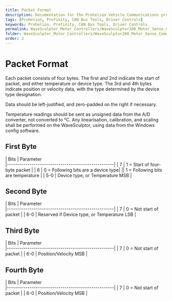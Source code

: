 ```yaml
---
title: Packet Format
description: Documentation for the Prohelion Vehicle Communications protocol
tags: [Prohelion, Profinity, CAN Bus Tools, Driver Controls]
keywords: Prohelion, Profinity, CAN Bus Tools, Driver Controls
permalink: WaveSculptor_Motor_Controllers/WaveSculptor200_Motor_Sense_Comms_Spec/Packet_Format.html
folder: WaveSculptor_Motor_Controllers/WaveSculptor200_Motor_Sense_Comms_Spec
order: 2
---
```


# Packet Format

Each packet consists of four bytes.  The first and 2nd indicate the start of packet, and either temperature or device type.  The 3rd and 4th bytes indicate position or velocity data, with the type determined by the device type designation.

Data should be left-justified, and zero-padded on the right if necessary.

Temperature readings should be sent as unsigned data from the A/D converter, not converted to °C.  Any linearisation, calibration, and scaling shall be performed on the WaveSculptor, using data from the Windows config software.

## First Byte 

| Bits | Parameter     
|----------------------------------------------------|
| 7 | 1 = Start of four-byte packet |
| 6 | 0 = Following bits are a device type|
|| 1 = Following bits are temperature |
| 5-0 | Device type, or Temperature MSB |

## Second Byte

| Bits | Parameter     
|----------------------------------------------------|
| 7 | 0 = Not start of packet |
| 6-0 | Reserved if Device type, or Temperature LSB |

## Third Byte

| Bits | Parameter     
|----------------------------------------------------|
| 7 | 0 = Not start of packet |
| 6-0 | Position/Velocity MSB |

## Fourth Byte 

| Bits | Parameter     
|----------------------------------------------------|
| 7 | 0 = Not start of packet |
| 6-0 | Position/Velocity MSB |